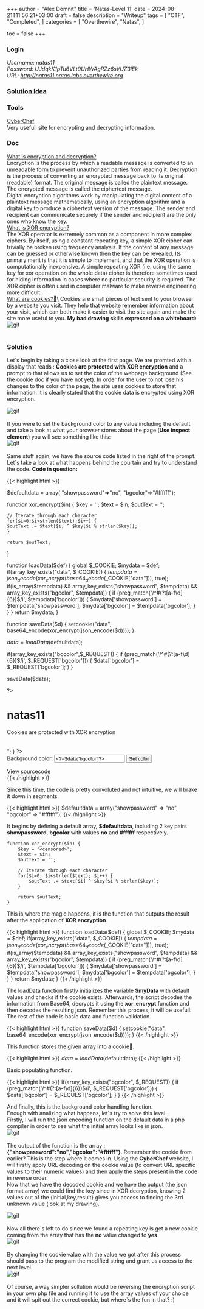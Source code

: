 +++
author = "Alex Domnit"
title = 'Natas-Level 11'
date = 2024-08-21T11:56:21+03:00
draft = false
description = "Writeup"
tags = [
    "CTF",
    "Completed",
]
categories = [
    "Overthewire",
    "Natas",
]

toc = false
+++

### Login
*Username: natas11*\
*Password: UJdqkK1pTu6VLt9UHWAgRZz6sVUZ3lEk*\
*URL:      http://natas11.natas.labs.overthewire.org*

### [Solution Idea](https://www.youtube.com/@ChrisDale)

### Tools
[CyberChef](https://gchq.github.io/CyberChef/)\
Very usefull site for encrypting and decrypting information. 


### Doc
[What is encryption and decryption?](https://docs.oracle.com/cd/E19047-01/sunscreen151/806-5397/i996724/index.html)\
Encryption is the process by which a readable message is converted to an unreadable form to prevent unauthorized parties from reading it. Decryption is the process of converting an encrypted message back to its original (readable) format. The original message is called the plaintext message. The encrypted message is called the ciphertext message.\
Digital encryption algorithms work by manipulating the digital content of a plaintext message mathematically, using an encryption algorithm and a digital key to produce a ciphertext version of the message. The sender and recipient can communicate securely if the sender and recipient are the only ones who know the key.\
[What is XOR encryption?](https://en.wikipedia.org/wiki/XOR_cipher)\
The XOR operator is extremely common as a component in more complex ciphers. By itself, using a constant repeating key, a simple XOR cipher can trivially be broken using frequency analysis. If the content of any message can be guessed or otherwise known then the key can be revealed. Its primary merit is that it is simple to implement, and that the XOR operation is computationally inexpensive. A simple repeating XOR (i.e. using the same key for xor operation on the whole data) cipher is therefore sometimes used for hiding information in cases where no particular security is required. The XOR cipher is often used in computer malware to make reverse engineering more difficult.\
[What are cookies?🍪](https://policies.google.com/technologies/cookies?hl=en-US#:~:text=Cookies%20are%20small%20pieces%20of,site%20more%20useful%20to%20you.)\
Cookies are small pieces of text sent to your browser by a website you visit. They help that website remember information about your visit, which can both make it easier to visit the site again and make the site more useful to you.
**My bad drawing skills expressed on a whiteboard:** 
<img src="/img/natas/natas11-nustiusadesenez.jpeg" alt="gif" style="display: block; margin-left: auto; margin-right: auto;">
<br>

### Solution
Let`s begin by taking a close look at the first page. We are promted with a display that reads : **Cookies are protected with XOR encryption** and a prompt to that allows us to set the color of the webpage background (See the cookie doc if you have not yet). In order for the user to not lose his changes to the color of the page, the site uses cookies to store that information. It is clearly stated that the cookie data is encrypted using XOR encryption.

<img src="/img/natas/natas11-1.png" alt="gif" style="display: block; margin-left: auto; margin-right: auto;">
<br>
If you were to set the background color to any value including the default and take a look at what your browser stores about the page (<strong>Use inspect element</strong>) you will see something like this:

<img src="/img/natas/natas11-2.png" alt="gif" style="display: block; margin-left: auto; margin-right: auto;">
<br>
Same stuff again, we have the source code listed in the right of the prompt. Let`s take a look at what happens behind the courtain and try to understand the code.
<strong>Code in question:</strong>

{{< highlight html >}}
<html>
<head>
<!-- This stuff in the header has nothing to do with the level -->
<link rel="stylesheet" type="text/css" href="http://natas.labs.overthewire.org/css/level.css">
<link rel="stylesheet" href="http://natas.labs.overthewire.org/css/jquery-ui.css" />
<link rel="stylesheet" href="http://natas.labs.overthewire.org/css/wechall.css" />
<script src="http://natas.labs.overthewire.org/js/jquery-1.9.1.js"></script>
<script src="http://natas.labs.overthewire.org/js/jquery-ui.js"></script>
<script src=http://natas.labs.overthewire.org/js/wechall-data.js></script><script src="http://natas.labs.overthewire.org/js/wechall.js"></script>
<script>var wechallinfo = { "level": "natas11", "pass": "<censored>" };</script></head>
<?

$defaultdata = array( "showpassword"=>"no", "bgcolor"=>"#ffffff");

function xor_encrypt($in) {
    $key = '<censored>';
    $text = $in;
    $outText = '';

    // Iterate through each character
    for($i=0;$i<strlen($text);$i++) {
    $outText .= $text[$i] ^ $key[$i % strlen($key)];
    }

    return $outText;
}

function loadData($def) {
    global $_COOKIE;
    $mydata = $def;
    if(array_key_exists("data", $_COOKIE)) {
    $tempdata = json_decode(xor_encrypt(base64_decode($_COOKIE["data"])), true);
    if(is_array($tempdata) && array_key_exists("showpassword", $tempdata) && array_key_exists("bgcolor", $tempdata)) {
        if (preg_match('/^#(?:[a-f\d]{6})$/i', $tempdata['bgcolor'])) {
        $mydata['showpassword'] = $tempdata['showpassword'];
        $mydata['bgcolor'] = $tempdata['bgcolor'];
        }
    }
    }
    return $mydata;
}

function saveData($d) {
    setcookie("data", base64_encode(xor_encrypt(json_encode($d))));
}

$data = loadData($defaultdata);

if(array_key_exists("bgcolor",$_REQUEST)) {
    if (preg_match('/^#(?:[a-f\d]{6})$/i', $_REQUEST['bgcolor'])) {
        $data['bgcolor'] = $_REQUEST['bgcolor'];
    }
}

saveData($data);



?>

<h1>natas11</h1>
<div id="content">
<body style="background: <?=$data['bgcolor']?>;">
Cookies are protected with XOR encryption<br/><br/>

<?
if($data["showpassword"] == "yes") {
    print "The password for natas12 is <censored><br>";
}

?>

<form>
Background color: <input name=bgcolor value="<?=$data['bgcolor']?>">
<input type=submit value="Set color">
</form>

<div id="viewsource"><a href="index-source.html">View sourcecode</a></div>
</div>
</body>
</html>
{{< /highlight >}}

Since this time, the code is pretty convoluted and not intuitive, we will brake it down in segments.

{{< highlight html >}}
$defaultdata = array("showpassword" => "no", "bgcolor" => "#ffffff");
{{< /highlight >}}

It begins by defining a default array, <strong>$defaultdata</strong>, including 2 key pairs <strong>showpassword</strong>, <strong>bgcolor</strong> with values <strong>no</strong> and <strong>#ffffff</strong> respectively.

```
function xor_encrypt($in) {
    $key = '<censored>';
    $text = $in;
    $outText = '';

    // Iterate through each character
    for($i=0; $i<strlen($text); $i++) {
        $outText .= $text[$i] ^ $key[$i % strlen($key)];
    }

    return $outText;
}
```

This is where the magic happens, it is the function that outputs the result after the application of <strong>XOR encryption</strong>.

{{< highlight html >}}
function loadData($def) {
    global $_COOKIE;
    $mydata = $def;
    if(array_key_exists("data", $_COOKIE)) {
        $tempdata = json_decode(xor_encrypt(base64_decode($_COOKIE["data"])), true);
        if(is_array($tempdata) && array_key_exists("showpassword", $tempdata) && array_key_exists("bgcolor", $tempdata)) {
            if (preg_match('/^#(?:[a-f\d]{6})$/i', $tempdata['bgcolor'])) {
                $mydata['showpassword'] = $tempdata['showpassword'];
                $mydata['bgcolor'] = $tempdata['bgcolor'];
            }
        }
    }
    return $mydata;
}
{{< /highlight >}}

The loadData function firstly initializes the variable <strong>$myData</strong> with default values and checks if the cookie exists. Afterwards, the script decodes the information from Base64, decrypts it using the <strong>xor_encrypt</strong> function and then decodes the resulting json. Remember this process, it will be usefull. The rest of the code is basic data and function validation.
 
{{< highlight html >}}
function saveData($d) {
    setcookie("data", base64_encode(xor_encrypt(json_encode($d))));
}
{{< /highlight >}}

This function stores the given array into a cookie🍪.

{{< highlight html >}}
$data = loadData($defaultdata);
{{< /highlight >}}

Basic populating function.

{{< highlight html >}}
if(array_key_exists("bgcolor", $_REQUEST)) {
    if (preg_match('/^#(?:[a-f\d]{6})$/i', $_REQUEST['bgcolor'])) {
        $data['bgcolor'] = $_REQUEST['bgcolor'];
    }
}
{{< /highlight >}}

And finally, this is the background color handling function.\
Enough with analizing what happens, let`s try to solve this level.\
Firstly, I will run the json encoding function on the default data in a php compiler in order to see what the initial array looks like in json.\
<img src="/img/natas/natas11-3.png" alt="gif" style="display: block; margin-left: auto; margin-right: auto;">
<br>
The output of the function is the array : <strong>{"showpassword":"no","bgcolor":"#ffffff"}</strong>.
Remember the cookie from earlier? This is the step where it comes in. Using the <strong>CyberChef</strong> website, I will firstly apply URL decoding on the cookie value (to convert URL specific values to their numeric values) and then apply the steps present in the code in reverse order.\
Now that we have the decoded cookie and we have the output (the json format array) we could find the key since in XOR decryption, knowing 2 values out of the {initial,key,result} gives you access to finding the 3rd unknown value (look at my drawing).

<img src="/img/natas/natas11-5.png" alt="gif" style="display: block; margin-left: auto; margin-right: auto;">
<br>
Now all there`s left to do since we found a repeating key is get a new cookie coming from the array that has the <strong>no</strong> value changed to <strong>yes</strong>.
<img src="/img/natas/natas11-6.png" alt="gif" style="display: block; margin-left: auto; margin-right: auto;">
<br>
By changing the cookie value with the value we got after this process should pass to the program the modified string and grant us access to the next level.
<img src="/img/natas/natas11-7.png" alt="gif" style="display: block; margin-left: auto; margin-right: auto;">
<br>
Of course, a way simpler sollution would be reversing the encryption script in your own php file and running it to use the array values of your choice and it will spit out the correct cookie, but where`s the fun in that? :)

